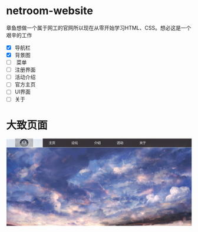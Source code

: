# netroom-website 
章鱼想做一个属于网工的官网所以现在从零开始学习HTML、CSS。想必这是一个艰辛的工作
- [x] 导航栏
- [x] 背景图
- [ ]  菜单
- [ ] 注册界面
- [ ] 活动介绍
- [ ] 官方主页
- [ ] UI界面
- [ ] 关于
# 大致页面
![页面](/页面.png)
